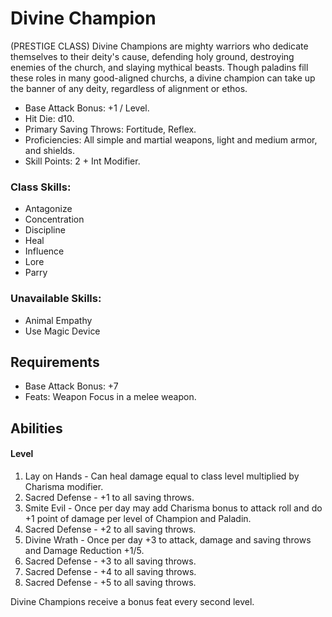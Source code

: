 # Divine Champion

(PRESTIGE CLASS)
Divine Champions are mighty warriors who dedicate themselves to their deity's cause, defending holy ground, destroying enemies of the church, and slaying mythical beasts. Though paladins fill these roles in many good-aligned churchs, a divine champion can take up the banner of any deity, regardless of alignment or ethos.

- Base Attack Bonus: +1 / Level.
- Hit Die: d10.
- Primary Saving Throws: Fortitude, Reflex.
- Proficiencies: All simple and martial weapons, light and medium armor, and shields.
- Skill Points: 2 + Int Modifier.

### Class Skills:
* Antagonize
* Concentration
* Discipline
* Heal
* Influence
* Lore
* Parry

### Unavailable Skills: 
* Animal Empathy 
* Use Magic Device

## Requirements

* Base Attack Bonus: +7
* Feats: Weapon Focus in a melee weapon.

## Abilities

#### Level
1. Lay on Hands - Can heal damage equal to class level multiplied by Charisma modifier.
2. Sacred Defense - +1 to all saving throws.
3. Smite Evil - Once per day may add Charisma bonus to attack roll and do +1 point of damage per level of Champion and Paladin.
4. Sacred Defense - +2 to all saving throws.
5. Divine Wrath - Once per day +3 to attack, damage and saving throws and Damage Reduction +1/5.
6. Sacred Defense - +3 to all saving throws.
8. Sacred Defense - +4 to all saving throws.
10. Sacred Defense - +5 to all saving throws.

Divine Champions receive a bonus feat every second level.
